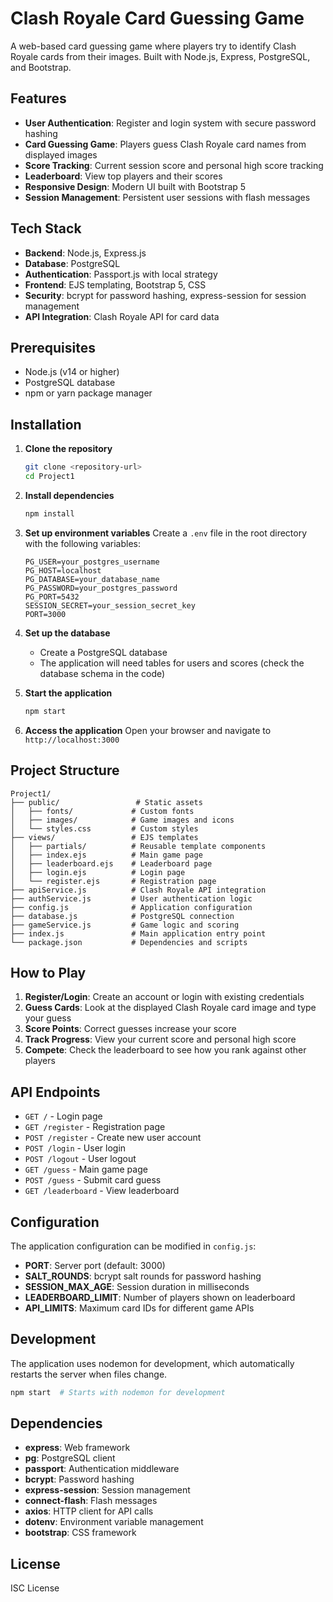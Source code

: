 # Clash Royale Card Guessing Game

A web-based card guessing game where players try to identify Clash Royale cards from their images. Built with Node.js, Express, PostgreSQL, and Bootstrap.

## Features

- **User Authentication**: Register and login system with secure password hashing
- **Card Guessing Game**: Players guess Clash Royale card names from displayed images
- **Score Tracking**: Current session score and personal high score tracking
- **Leaderboard**: View top players and their scores
- **Responsive Design**: Modern UI built with Bootstrap 5
- **Session Management**: Persistent user sessions with flash messages

## Tech Stack

- **Backend**: Node.js, Express.js
- **Database**: PostgreSQL
- **Authentication**: Passport.js with local strategy
- **Frontend**: EJS templating, Bootstrap 5, CSS
- **Security**: bcrypt for password hashing, express-session for session management
- **API Integration**: Clash Royale API for card data

## Prerequisites

- Node.js (v14 or higher)
- PostgreSQL database
- npm or yarn package manager

## Installation

1. **Clone the repository**
   ```bash
   git clone <repository-url>
   cd Project1
   ```

2. **Install dependencies**
   ```bash
   npm install
   ```

3. **Set up environment variables**
   Create a `.env` file in the root directory with the following variables:
   ```env
   PG_USER=your_postgres_username
   PG_HOST=localhost
   PG_DATABASE=your_database_name
   PG_PASSWORD=your_postgres_password
   PG_PORT=5432
   SESSION_SECRET=your_session_secret_key
   PORT=3000
   ```

4. **Set up the database**
   - Create a PostgreSQL database
   - The application will need tables for users and scores (check the database schema in the code)

5. **Start the application**
   ```bash
   npm start
   ```

6. **Access the application**
   Open your browser and navigate to `http://localhost:3000`

## Project Structure

```
Project1/
├── public/                 # Static assets
│   ├── fonts/             # Custom fonts
│   ├── images/            # Game images and icons
│   └── styles.css         # Custom styles
├── views/                 # EJS templates
│   ├── partials/          # Reusable template components
│   ├── index.ejs          # Main game page
│   ├── leaderboard.ejs    # Leaderboard page
│   ├── login.ejs          # Login page
│   └── register.ejs       # Registration page
├── apiService.js          # Clash Royale API integration
├── authService.js         # User authentication logic
├── config.js              # Application configuration
├── database.js            # PostgreSQL connection
├── gameService.js         # Game logic and scoring
├── index.js               # Main application entry point
└── package.json           # Dependencies and scripts
```

## How to Play

1. **Register/Login**: Create an account or login with existing credentials
2. **Guess Cards**: Look at the displayed Clash Royale card image and type your guess
3. **Score Points**: Correct guesses increase your score
4. **Track Progress**: View your current score and personal high score
5. **Compete**: Check the leaderboard to see how you rank against other players

## API Endpoints

- `GET /` - Login page
- `GET /register` - Registration page
- `POST /register` - Create new user account
- `POST /login` - User login
- `POST /logout` - User logout
- `GET /guess` - Main game page
- `POST /guess` - Submit card guess
- `GET /leaderboard` - View leaderboard

## Configuration

The application configuration can be modified in `config.js`:

- **PORT**: Server port (default: 3000)
- **SALT_ROUNDS**: bcrypt salt rounds for password hashing
- **SESSION_MAX_AGE**: Session duration in milliseconds
- **LEADERBOARD_LIMIT**: Number of players shown on leaderboard
- **API_LIMITS**: Maximum card IDs for different game APIs

## Development

The application uses nodemon for development, which automatically restarts the server when files change.

```bash
npm start  # Starts with nodemon for development
```

## Dependencies

- **express**: Web framework
- **pg**: PostgreSQL client
- **passport**: Authentication middleware
- **bcrypt**: Password hashing
- **express-session**: Session management
- **connect-flash**: Flash messages
- **axios**: HTTP client for API calls
- **dotenv**: Environment variable management
- **bootstrap**: CSS framework

## License

ISC License

